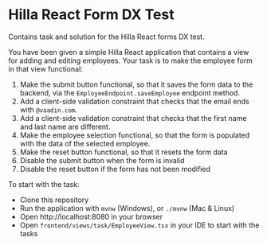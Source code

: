 # Hilla React Form DX Test

Contains task and solution for the Hilla React forms DX test.

You have been given a simple Hilla React application that contains a view for adding and editing employees.
Your task is to make the employee form in that view functional:
1. Make the submit button functional, so that it saves the form data to the backend, via the `EmployeeEndpoint.saveEmployee` endpoint method.
2. Add a client-side validation constraint that checks that the email ends with `@vaadin.com`.
3. Add a client-side validation constraint that checks that the first name and last name are different.
4. Make the employee selection functional, so that the form is populated with the data of the selected employee.
5. Make the reset button functional, so that it resets the form data
6. Disable the submit button when the form is invalid
7. Disable the reset button if the form has not been modified

To start with the task:
- Clone this repository
- Run the application with `mvnw` (Windows), or `./mvnw` (Mac & Linux)
- Open http://localhost:8080 in your browser
- Open `frontend/views/task/EmployeeView.tsx` in your IDE to start with the tasks
